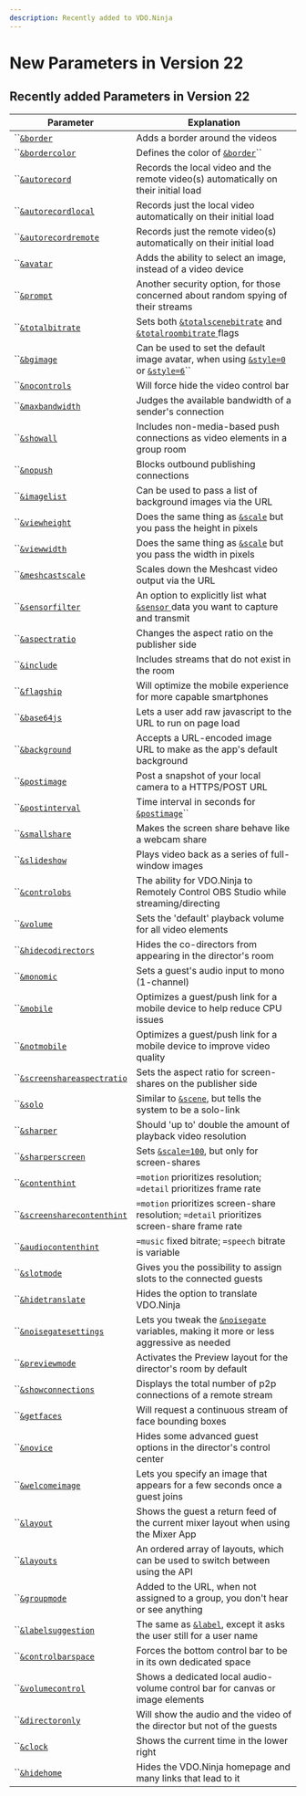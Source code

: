 ```yaml
---
description: Recently added to VDO.Ninja
---
```


# New Parameters in Version 22

## Recently added Parameters in Version 22

| Parameter                                                                        | Explanation                                                                                                                                                  |
| -------------------------------------------------------------------------------- | ------------------------------------------------------------------------------------------------------------------------------------------------------------ |
| ``[`&border`](design-parameters/and-border.md)                                   | Adds a border around the videos                                                                                                                              |
| ``[`&bordercolor`](design-parameters/and-bordercolor.md)                         | Defines the color of [`&border`](design-parameters/and-border.md)``                                                                                          |
| ``[`&autorecord`](settings-parameters/and-autorecord.md)                         | Records the local video and the remote video(s) automatically on their initial load                                                                          |
| ``[`&autorecordlocal`](settings-parameters/and-autorecordlocal.md)               | Records just the local video automatically on their initial load                                                                                             |
| ``[`&autorecordremote`](settings-parameters/and-autorecordremote.md)             | Records just the remote video(s) automatically on their initial load                                                                                         |
| ``[`&avatar`](video-parameters/and-avatar.md)                                    | Adds the ability to select an image, instead of a video device                                                                                               |
| ``[`&prompt`](upcoming-parameters/and-prompt.md)                                 | Another security option, for those concerned about random spying of their streams                                                                            |
| ``[`&totalbitrate`](upcoming-parameters/and-totalbitrate.md)                     | Sets both [`&totalscenebitrate`](../newly-added-parameters/and-maxtotalscenebitrate.md) and [`&totalroombitrate` ](view-parameters/totalroombitrate.md)flags |
| ``[`&bgimage`](upcoming-parameters/and-bgimage.md)                               | Can be used to set the default image avatar, when using [`&style=0` ](design-parameters/style.md)or [`&style=6`](design-parameters/style.md)``               |
| ``[`&nocontrols`](upcoming-parameters/and-nocontrols.md)                         | Will force hide the video control bar                                                                                                                        |
| ``[`&maxbandwidth`](upcoming-parameters/and-maxbandwidth.md)                     | Judges the available bandwidth of a sender's connection                                                                                                      |
| ``[`&showall`](upcoming-parameters/and-showall.md)                               | Includes non-media-based push connections as video elements in a group room                                                                                  |
| ``[`&nopush`](upcoming-parameters/and-nopush.md)                                 | Blocks outbound publishing connections                                                                                                                       |
| ``[`&imagelist`](upcoming-parameters/and-imagelist.md)                           | Can be used to pass a list of background images via the URL                                                                                                  |
| ``[`&viewheight`](upcoming-parameters/and-viewheight.md)                         | Does the same thing as [`&scale`](view-parameters/scale.md) but you pass the height in pixels                                                                |
| ``[`&viewwidth`](upcoming-parameters/and-viewwidth.md)                           | Does the same thing as [`&scale`](view-parameters/scale.md) but you pass the width in pixels                                                                 |
| ``[`&meshcastscale`](upcoming-parameters/and-meshcastscale.md)                   | Scales down the Meshcast video output via the URL                                                                                                            |
| ``[`&sensorfilter`](upcoming-parameters/and-sensorfilter.md)                     | An option to explicitly list what [`&sensor` ](../source-settings/sensor.md)data you want to capture and transmit                                            |
| ``[`&aspectratio`](upcoming-parameters/and-aspectratio.md)                       | Changes the aspect ratio on the publisher side                                                                                                               |
| ``[`&include`](upcoming-parameters/and-include.md)                               | Includes streams that do not exist in the room                                                                                                               |
| ``[`&flagship`](upcoming-parameters/and-flagship.md)                             | Will optimize the mobile experience for more capable smartphones                                                                                             |
| ``[`&base64js`](upcoming-parameters/and-base64js.md)                             | Lets a user add raw javascript to the URL to run on page load                                                                                                |
| ``[`&background`](upcoming-parameters/and-background.md)                         | Accepts a URL-encoded image URL to make as the app's default background                                                                                      |
| ``[`&postimage`](upcoming-parameters/and-postimage.md)                           | Post a snapshot of your local camera to a HTTPS/POST URL                                                                                                     |
| ``[`&postinterval`](upcoming-parameters/and-postinterval.md)                     | Time interval in seconds for [`&postimage`](upcoming-parameters/and-postimage.md)``                                                                          |
| ``[`&smallshare`](upcoming-parameters/and-smallshare.md)                         | Makes the screen share behave like a webcam share                                                                                                            |
| ``[`&slideshow`](upcoming-parameters/and-slideshow.md)                           | Plays video back as a series of full-window images                                                                                                           |
| ``[`&controlobs`](upcoming-parameters/and-obs.md)                                | The ability for VDO.Ninja to Remotely Control OBS Studio while streaming/directing                                                                           |
| ``[`&volume`](upcoming-parameters/and-volume.md)                                 | Sets the 'default' playback volume for all video elements                                                                                                    |
| ``[`&hidecodirectors`](upcoming-parameters/and-hidecodirectors.md)               | Hides the co-directors from appearing in the director's room                                                                                                 |
| ``[`&monomic`](upcoming-parameters/and-monomic.md)                               | Sets a guest's audio input to mono (1-channel)                                                                                                               |
| ``[`&mobile`](upcoming-parameters/and-mobile.md)                                 | Optimizes a guest/push link for a mobile device to help reduce CPU issues                                                                                    |
| ``[`&notmobile`](upcoming-parameters/and-notmobile.md)                           | Optimizes a guest/push link for a mobile device to improve video quality                                                                                     |
| ``[`&screenshareaspectratio`](upcoming-parameters/and-screenshareaspectratio.md) | Sets the aspect ratio for screen-shares on the publisher side                                                                                                |
| ``[`&solo`](upcoming-parameters/and-solo.md)                                     | Similar to [`&scene`](view-parameters/scene.md), but tells the system to be a solo-link                                                                      |
| ``[`&sharper`](upcoming-parameters/and-sharper.md)                               | Should 'up to' double the amount of playback video resolution                                                                                                |
| ``[`&sharperscreen`](upcoming-parameters/and-sharperscreen.md)                   | Sets [`&scale=100`](view-parameters/scale.md), but only for screen-shares                                                                                    |
| ``[`&contenthint`](upcoming-parameters/and-contenthint.md)                       | `=motion` prioritizes resolution; `=detail` prioritizes frame rate                                                                                           |
| ``[`&screensharecontenthint`](upcoming-parameters/and-screensharecontenthint.md) | `=motion` prioritizes screen-share resolution; `=detail` prioritizes screen-share frame rate                                                                 |
| ``[`&audiocontenthint`](upcoming-parameters/and-audiocontenthint.md)             | `=music` fixed bitrate; `=speech` bitrate is variable                                                                                                        |
| ``[`&slotmode`](upcoming-parameters/and-slotmode.md)                             | Gives you the possibility to assign slots to the connected guests                                                                                            |
| ``[`&hidetranslate`](upcoming-parameters/and-hidetranslate.md)                   | Hides the option to translate VDO.Ninja                                                                                                                      |
| ``[`&noisegatesettings`](upcoming-parameters/and-noisegatesettings.md)           | Lets you tweak the [`&noisegate`](../source-settings/noisegate.md) variables, making it more or less aggressive as needed                                    |
| ``[`&previewmode`](upcoming-parameters/and-previewmode.md)                       | Activates the Preview layout for the director's room by default                                                                                              |
| ``[`&showconnections`](upcoming-parameters/and-showconnections.md)               | Displays the total number of p2p connections of a remote stream                                                                                              |
| ``[`&getfaces`](upcoming-parameters/and-getfaces.md)                             | Will request a continuous stream of face bounding boxes                                                                                                      |
| ``[`&novice`](upcoming-parameters/and-novice.md)                                 | Hides some advanced guest options in the director's control center                                                                                           |
| ``[`&welcomeimage`](upcoming-parameters/and-welcomeimage.md)                     | Lets you specify an image that appears for a few seconds once a guest joins                                                                                  |
| ``[`&layout`](upcoming-parameters/and-layout.md)                                 | Shows the guest a return feed of the current mixer layout when using the Mixer App                                                                           |
| ``[`&layouts`](upcoming-parameters/and-layouts.md)                               | An ordered array of layouts, which can be used to switch between using the API                                                                               |
| ``[`&groupmode`](upcoming-parameters/and-groupmode.md)                           | Added to the URL, when not assigned to a group, you don't hear or see anything                                                                               |
| ``[`&labelsuggestion`](upcoming-parameters/and-labelsuggestion.md)               | The same as [`&label`](../general-settings/label.md), except it asks the user still for a user name                                                          |
| ``[`&controlbarspace`](upcoming-parameters/and-controlbarspace.md)               | Forces the bottom control bar to be in its own dedicated space                                                                                               |
| ``[`&volumecontrol`](upcoming-parameters/and-volumecontrol.md)                   | Shows a dedicated local audio-volume control bar for canvas or image elements                                                                                |
| ``[`&directoronly`](upcoming-parameters/and-directoronly.md)                     | Will show the audio and the video of the director but not of the guests                                                                                      |
| ``[`&clock`](upcoming-parameters/and-clock.md)                                   | Shows the current time in the lower right                                                                                                                    |
| ``[`&hidehome`](upcoming-parameters/and-hidehome.md)                             | Hides the VDO.Ninja homepage and many links that lead to it                                                                                                  |

